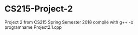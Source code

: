 # CS215-Project-2
Project 2 from CS215 Spring Semester 2018
compile with g++ -o programname Project2.1.cpp
